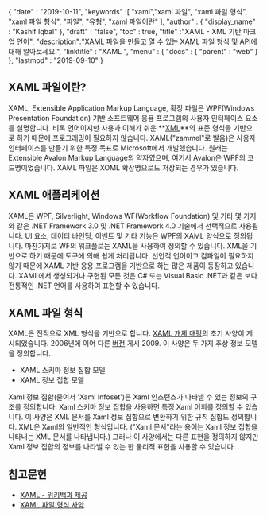 {
  "date" : "2019-10-11",
  "keywords" :[ "xaml","xaml 파일", "xaml 파일 형식", "xaml 파일 형식", "파일", "유형", "xaml 파일이란" ],
  "author" : {
    "display_name" : "Kashif Iqbal"
},
  "draft" : "false",
  "toc" : true,
  "title" :"XAML - XML 기반 마크업 언어",
  "description":"XAML 파일을 만들고 열 수 있는 XAML 파일 형식 및 API에 대해 알아보세요.",
  "linktitle" : "XAML ",
  "menu" : {
    "docs" : {
      "parent" : "web"
}
},
  "lastmod" : "2019-09-10"
}

## XAML 파일이란?

XAML, Extensible Application Markup Language, 확장 파일은 WPF(Windows Presentation Foundation) 기반 소프트웨어 응용 프로그램의 사용자 인터페이스 요소를 설명합니다. 비록 언어이지만 사용과 이해가 쉬운 **[XML](/ko/web/xml/)**의 표준 형식을 기반으로 하기 때문에 프로그래밍이 필요하지 않습니다. XAML("zammel"로 발음)은 사용자 인터페이스를 만들기 위한 특정 목표로 Microsoft에서 개발했습니다. 원래는 Extensible Avalon Markup Language의 약자였으며, 여기서 Avalon은 WPF의 코드명이었습니다. XAML 파일은 XOML 확장명으로도 저장되는 경우가 있습니다.

## XAML 애플리케이션

XAML은 WPF, Silverlight, Windows WF(Workflow Foundation) 및 기타 몇 가지와 같은 .NET Framework 3.0 및 .NET Framework 4.0 기술에서 선택적으로 사용됩니다. UI 요소, 데이터 바인딩, 이벤트 및 기타 기능은 WPF의 XAML 양식으로 정의됩니다. 마찬가지로 WF의 워크플로는 XAML을 사용하여 정의할 수 있습니다. XML을 기반으로 하기 때문에 도구에 의해 쉽게 처리됩니다. 선언적 언어이고 컴파일이 필요하지 않기 때문에 XAML 기반 응용 프로그램을 기반으로 하는 많은 제품이 등장하고 있습니다. XAML에서 생성되거나 구현된 모든 것은 C# 또는 Visual Basic .NET과 같은 보다 전통적인 .NET 언어를 사용하여 표현할 수 있습니다.

## XAML 파일 형식

XAML은 전적으로 XML 형식을 기반으로 합니다. [XAML 개체 매핑](https://download.microsoft.com/download/0/A/6/0A6F7755-9AF5-448B-907D-13985ACCF53E/%5BMS-XAML%5D.pdf)의 초기 사양이 게시되었습니다. 2006년에 이어 다른 [버전](https://download.microsoft.com/download/0/A/6/0A6F7755-9AF5-448B-907D-13985ACCF53E/%5BMS-XAML-2009%5D.pdf) 게시 2009. 이 사양은 두 가지 추상 정보 모델을 정의합니다.

* XAML 스키마 정보 집합 모델
* XAML 정보 집합 모델

Xaml 정보 집합(줄여서 'Xaml Infoset')은 Xaml 인스턴스가 나타낼 수 있는 정보의 구조를 정의합니다. Xaml 스키마 정보 집합을 사용하면 특정 Xaml 어휘를 정의할 수 있습니다. 이 사양은 XML 문서를 Xaml 정보 집합으로 변환하기 위한 규칙 집합도 정의합니다. XML은 Xaml의 일반적인 형식입니다. ("Xaml 문서"라는 용어는 Xaml 정보 집합을 나타내는 XML 문서를 나타냅니다.) 그러나 이 사양에서는 다른 표현을 정의하지 않지만 Xaml 정보 집합의 정보를 나타낼 수 있는 한 물리적 표현을 사용할 수 있습니다. .

## 참고문헌

* [XAML - 위키백과 제공](https://en.wikipedia.org/wiki/Extensible_Application_Markup_Language)
* [XAML 파일 형식 사양](https://download.microsoft.com/download/0/A/6/0A6F7755-9AF5-448B-907D-13985ACCF53E/%5BMS-XAML-2009%5D.pdf)

